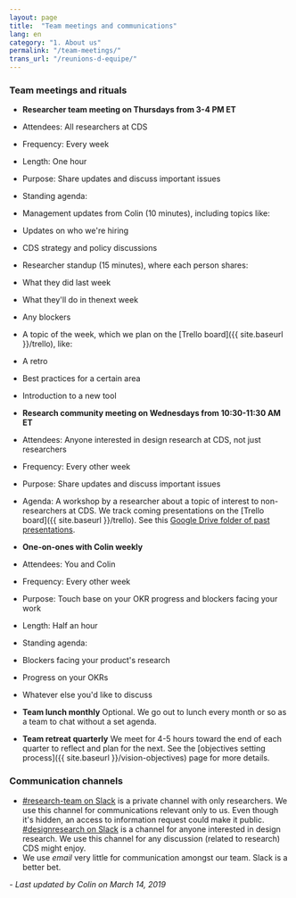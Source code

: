 ```yaml
---
layout: page
title:  "Team meetings and communications"
lang: en
category: "1. About us"
permalink: "/team-meetings/"
trans_url: "/reunions-d-equipe/"
---
```


### Team meetings and rituals

* **Researcher team meeting on Thursdays from 3-4 PM ET**
 * Attendees: All researchers at CDS
 * Frequency: Every week
 * Length: One hour
 * Purpose: Share updates and discuss important issues
 * Standing agenda:
 * Management updates from Colin (10 minutes), including topics like:
 * Updates on who we're hiring
 * CDS strategy and policy discussions
 * Researcher standup (15 minutes), where each person shares:
 * What they did last week
 * What they'll do in thenext week
 * Any blockers
 * A topic of the week, which we plan on the [Trello board]({{ site.baseurl }}/trello), like:
 * A retro
 * Best practices for a certain area
 * Introduction to a new tool

* **Research community meeting on Wednesdays from 10:30-11:30 AM ET**
 * Attendees: Anyone interested in design research at CDS, not just researchers
 * Frequency: Every other week
 * Purpose: Share updates and discuss important issues
 * Agenda: A workshop by a researcher about a topic of interest to non-researchers at CDS. We track coming presentations on the [Trello board]({{ site.baseurl }}/trello). See this [Google Drive folder of past presentations](https://drive.google.com/drive/folders/1MLZZ14YNoGiWC-GagP7oW1oMbr1rJ4Yk).

* **One-on-ones with Colin weekly**
 * Attendees: You and Colin
 * Frequency: Every other week
 * Purpose: Touch base on your OKR progress and blockers facing your work
 * Length: Half an hour
 * Standing agenda:
 * Blockers facing your product's research
 * Progress on your OKRs
 * Whatever else you'd like to discuss

* **Team lunch monthly** Optional. We go out to lunch every month or so as a team to chat without a set agenda.

* **Team retreat quarterly** We meet for 4-5 hours toward the end of each quarter to reflect and plan for the next. See the [objectives setting process]({{ site.baseurl }}/vision-objectives) page for more details.

### Communication channels

* [#research-team on Slack](https://gcdigital.slack.com/messages/GD4QR095W/details/) is a private channel with only researchers. We use this channel for communications relevant only to us. Even though it's hidden, an access to information request could make it public. [#designresearch on Slack](https://gcdigital.slack.com/messages/GD4QR095W/details/) is a channel for anyone interested in design research. We use this channel for any discussion (related to research) CDS might enjoy.
* We use *email* very little for communication amongst our team. Slack is a better bet.

_- Last updated by Colin on March 14, 2019_
